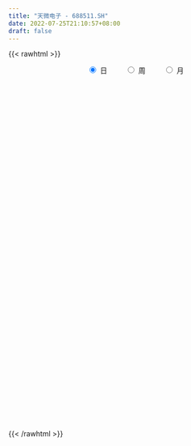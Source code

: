 ```yaml
---
title: "天微电子 - 688511.SH"
date: 2022-07-25T21:10:57+08:00
draft: false
---
```

{{< rawhtml >}}
    <div style="text-align: center">
        <label style="padding: 1rem;"><input style="margin-right: .5rem" type="radio" name="period" value="D" checked onclick="period_change(this)">日</label>
        <label style="padding: 1rem;"><input style="margin-right: .5rem" type="radio" name="period" value="W" onclick="period_change(this)">周</label>
        <label style="padding: 1rem;"><input style="margin-right: .5rem" type="radio" name="period" value="M" onclick="period_change(this)">月</label>
    </div>
    <div id="chart" style="height: 700px;"></div> 
    <script type="text/javascript">
        const D_v = [134160.06,101557.25,60137.7,46940.46,47783.43,35206.9,27367.76,29711.6,28196.13,28595.62,24968.77,21621.3,25405.82,12027.84,12299.21,16274.22,23420.51,24833.56,11994.88,14465.96,14989.95,21655.18,13535.32,12872.68,7791.08,9282.94,6337.06,5398.74,7143.35,9649.5,7631.32,6962.06,9624.07,4805.15,8414.3,6968.88,4050.74,4088.59,4002.96,11544.69,3832.1,5188.36,3773.41,8225.87,6086.32,10295.21,6122.41,6297.32,11277.29,7696.0,5488.16,5164.43,3080.11,4998.5,2790.73,6407.55,16902.34,11645.36,23844.06,9731.18,9756.54,6329.82,8954.02,6809.26,6070.82,7511.49,5271.93,5885.65,5664.01,6202.98,5334.0,6879.33,5192.86,3097.44,5625.13,8675.85,4996.17,4354.47,4336.0,11552.1,10561.87,6249.54,7011.2,4569.18,7461.97,6625.87,3984.09,3807.26,3574.61,3817.16,3654.55,4148.31,5264.9,7449.51,4340.56,2332.5,1982.34,2575.66,4050.78,2148.99,2055.29,2659.84,2527.28,3376.54,2856.35,5267.64,2151.75,2370.64,2643.68,5108.09,3703.55,2722.33,3151.81,2990.11,10240.61,3901.23,4033.36,2694.5,2482.55,3718.84,2866.68,3812.77,2997.78,6250.38,2795.68,3160.59,1991.45,2773.22,1775.97,1920.34,1856.44,2269.57,2172.52,1500.43,2475.62,3571.78,10494.78,5481.2,2159.01,2980.18,2272.88,3282.36,2395.95,2893.65,3258.31,4839.66,3071.16,3001.37,1609.59,3545.72,2488.86,2715.55,1542.27,3251.18,2550.01,1184.63,2431.29,3036.87,1550.07,2327.8,1524.11,1392.63,1671.06,1346.85,2448.76,1713.4,1966.55,1963.52,1343.04,2207.23,1815.47,1939.52,1141.39,1571.13,1505.61,1657.22,2862.84,3063.94,2747.95,1988.48,2802.49,2260.56,2445.52,2089.17,2241.63,3202.37,2283.18,2020.52,1759.88,1805.34,1918.51,1270.31,2428.06,2375.63,5299.43,3064.75,2453.46,2885.5,2643.98,4293.91,16200.28,22938.76,20819.18,13226.13,11372.85,6646.38,8270.92,8255.82,7700.55,5765.2,6440.38,5326.38,11199.17,6867.21,5294.42,5873.88,8206.41,5965.48,5757.27,6639.06,3923.53,2885.38,3087.9,4026.57,1997.09,1886.29,2134.68,3641.13,4406.46,2419.29,2248.2,2286.4,1779.89,2135.19,3178.68,2809.26,2842.68,2133.96]
const D_histogram = [0.0,0.2552706553,-0.3957767875,-0.6966193505,-0.5646816509,-0.9022945227,-1.2183438995,-1.2411569442,-1.0863612179,-1.0020191177,-0.8439963254,-0.9984255847,-1.3191773866,-1.4601507963,-1.3558328166,-1.1390780248,-0.6410837088,-0.4994470373,-0.4042982257,-0.4840286984,-0.6834035554,-0.9578853762,-0.93101893,-1.0176935342,-1.049969459,-0.8934546088,-0.6362649411,-0.433943701,-0.169054398,-0.1432925759,-0.0865547689,-0.0750819622,-0.1345303356,-0.0812071569,-0.1576459136,-0.2695691032,-0.3008869744,-0.2008597504,-0.1451854954,-0.2845480242,-0.3065435544,-0.4471297048,-0.4417826572,-0.2006511538,0.0299398412,0.3489817249,0.5770311286,0.7558381405,1.0081948795,1.0396827299,1.0493293321,1.0928048928,1.0748564554,0.9435094039,0.8498440708,0.9065763016,1.1546428057,1.0794198575,0.4616239374,0.0922157436,-0.0391735386,-0.1413974015,-0.0218251697,0.0595147883,0.2031129592,0.4504949196,0.5913019788,0.7229512895,0.8645623865,0.9379293207,0.8451138878,0.9427246433,0.8818383725,0.8095831301,0.8227656545,0.9264995685,0.9186192433,0.8365479494,0.6656984797,0.7778571946,0.8102204522,0.7156359581,0.4924797844,0.3467319307,0.1765801037,-0.0833134459,-0.2414135109,-0.3307023546,-0.4071651435,-0.4400200136,-0.4428170838,-0.4185986676,-0.3579794904,-0.4594253898,-0.5086666509,-0.513788274,-0.4859879916,-0.4832131097,-0.5417546821,-0.4984929817,-0.4251016543,-0.3305986492,-0.2066421036,-0.0638699109,0.0437898315,-0.0154242442,-0.0018701194,-0.0174410535,0.0676516735,0.186334651,0.2804963198,0.3511603826,0.3643013104,0.415811686,0.5024013729,0.4744676329,0.307489029,0.1290589865,-0.0257911441,-0.1474747335,-0.2461224343,-0.471380075,-0.549322451,-0.6980712205,-0.7426888567,-0.6337681313,-0.5560459452,-0.5204688592,-0.4551885404,-0.3360230246,-0.2153677188,-0.1079090216,-0.0307015118,0.0624965446,0.0936805804,0.2117825214,0.380241834,0.4563329897,0.4758824412,0.5402079874,0.5118468793,0.3963555802,0.2779905303,0.1544610908,-0.0197885563,-0.2511106288,-0.372765234,-0.3814412074,-0.3856268963,-0.5262986799,-0.5154762784,-0.403987297,-0.2738930731,-0.0770679827,0.0742211058,0.1799346486,0.1962473454,0.1705391373,0.1679534381,0.1451516879,0.1533012186,0.1354014317,0.0903169867,0.0833199361,-0.003012395,-0.0707203298,-0.2238762149,-0.1942212162,-0.2163835412,-0.1519444917,-0.1000747314,-0.0036909754,0.0523696205,0.1228561254,0.0828995062,0.0394425874,-0.1807949942,-0.4488238532,-0.4790159341,-0.5010517808,-0.3912338596,-0.2272502226,-0.0482439111,0.0875084614,0.2169140617,0.3159182827,0.385490265,0.4467670644,0.4290528468,0.3866681893,0.3818534643,0.375080031,0.3927443506,0.4296482335,0.3640163724,0.3184145669,0.2634194672,0.2258792096,0.2307267088,0.291356348,0.554138125,0.8590252441,1.1117358165,1.0906854104,0.9419750723,0.7552747203,0.628133524,0.4516587249,0.3029002128,0.2022340642,0.1390801374,0.0877537232,0.1509921404,0.1075179717,-0.0199529452,-0.0223123446,0.0373276768,0.0585877381,0.0890055016,-0.0112895462,-0.0861212264,-0.1657627619,-0.1736668436,-0.2506689071,-0.2783039702,-0.2978026561,-0.3002898864,-0.343630344,-0.4337723438,-0.4792496959,-0.4549652088,-0.4427127951,-0.3731792712,-0.2884065143,-0.1678743905,-0.0748990498,-0.044104106,-0.037842014]
const D_fast = [0.0,0.3190883191,-0.4309033206,-0.9059007212,-0.9151334343,-1.4783199368,-2.0989552884,-2.4320575692,-2.5488521474,-2.7150148266,-2.7679911157,-3.1720267711,-3.8225729197,-4.3285840284,-4.5632242529,-4.6312389672,-4.2935155785,-4.2767406663,-4.2826664112,-4.4834040585,-4.8536298043,-5.3675829692,-5.5734712554,-5.9145692431,-6.2093375328,-6.2761863348,-6.1780629024,-6.0842275875,-5.8616018839,-5.8716632058,-5.836564091,-5.843861775,-5.9369427322,-5.9039213427,-6.0197715779,-6.1990870433,-6.3056266581,-6.2558143716,-6.2364364905,-6.4469360254,-6.5455674441,-6.7979360207,-6.9030346375,-6.7120659225,-6.4739899673,-6.0677026523,-5.6953954664,-5.3276289195,-4.8232234605,-4.5318149276,-4.2598359924,-3.9431592085,-3.6923935321,-3.5878632326,-3.469067548,-3.1856912418,-2.6489640362,-2.4543320201,-2.9567219559,-3.3030762138,-3.4442588806,-3.5818320939,-3.4677161545,-3.3714974994,-3.1771210887,-2.8171153984,-2.5284828445,-2.2160957114,-1.8583440179,-1.5504947535,-1.4320317144,-1.0987397981,-0.9391664757,-0.8090259356,-0.5901519976,-0.2547931914,-0.0330187058,0.0940469876,0.0896221378,0.3962451513,0.6311635221,0.7154880174,0.6154517899,0.5563869189,0.4303801177,0.1496582067,-0.068795236,-0.2407596684,-0.4190137432,-0.5618736167,-0.6753749578,-0.7558062085,-0.7846819039,-1.0009841507,-1.1773920746,-1.3109607662,-1.4046574817,-1.5226858772,-1.7166661201,-1.7980276652,-1.8309117513,-1.8190584085,-1.7467623888,-1.6199576739,-1.5013504735,-1.5644206103,-1.5513340154,-1.5712652129,-1.4692595675,-1.3039929272,-1.1397071785,-0.98125302,-0.8770367646,-0.7215734675,-0.5093834373,-0.4187002691,-0.5088066158,-0.6549719116,-0.8162698282,-0.974822101,-1.1350004105,-1.4781030699,-1.6933760587,-2.0166426332,-2.2469324836,-2.2964537911,-2.3577430913,-2.4522832201,-2.5008000364,-2.4656402767,-2.3988269006,-2.3183454589,-2.248813327,-2.1399911344,-2.0853869535,-1.9143393821,-1.650819611,-1.4606452079,-1.3221251461,-1.1227476031,-1.0231469914,-1.0395493953,-1.0884168128,-1.1733309796,-1.3525277657,-1.6466274955,-1.8614734091,-1.9655096844,-2.0661020974,-2.3383485509,-2.456395219,-2.4459030619,-2.3842821062,-2.2067240115,-2.0368796466,-1.8861824416,-1.8208079085,-1.8038813323,-1.7644786719,-1.7509925002,-1.7045176648,-1.6885670938,-1.7110722922,-1.6972393588,-1.7843247886,-1.8697128059,-2.0788377447,-2.0977380501,-2.1739962603,-2.1475433337,-2.1206922563,-2.0252312441,-1.9560782431,-1.8548777068,-1.8741094495,-1.9077057215,-2.1731420516,-2.5533768739,-2.7033229383,-2.8506217302,-2.8386122739,-2.7314411926,-2.5644958588,-2.406866371,-2.2232322552,-2.0452484636,-1.8793039151,-1.7063353495,-1.6167863554,-1.5625039656,-1.4718553245,-1.3848587501,-1.2690083428,-1.1246924016,-1.0993201695,-1.0653183334,-1.0544585662,-1.0355290214,-0.972999845,-0.8395311188,-0.4382148106,0.0814286196,0.6120731461,0.8636940926,0.9504775226,0.9525958506,0.9824880353,0.9189279175,0.8458944586,0.795786826,0.7674029335,0.7380149501,0.8390014024,0.8224067266,0.6899475735,0.6820100879,0.7509820285,0.7868890243,0.8395581632,0.7364407289,0.6400787421,0.5189965161,0.4676757234,0.3280064332,0.2307953775,0.1368460276,0.0592863258,-0.0699617178,-0.2685468036,-0.4338365797,-0.5232933947,-0.6217191798,-0.6454804738,-0.6328093454,-0.5542458192,-0.479995241,-0.4602263236,-0.4634247351]
const D_slow = [0.0,0.0638176638,-0.0351265331,-0.2092813707,-0.3504517834,-0.5760254141,-0.880611389,-1.190900625,-1.4624909295,-1.7129957089,-1.9239947903,-2.1736011864,-2.5033955331,-2.8684332321,-3.2073914363,-3.4921609425,-3.6524318697,-3.777293629,-3.8783681854,-3.9993753601,-4.1702262489,-4.409697593,-4.6424523254,-4.896875709,-5.1593680737,-5.3827317259,-5.5417979612,-5.6502838865,-5.692547486,-5.7283706299,-5.7500093222,-5.7687798127,-5.8024123966,-5.8227141858,-5.8621256642,-5.92951794,-6.0047396836,-6.0549546212,-6.0912509951,-6.1623880012,-6.2390238898,-6.3508063159,-6.4612519803,-6.5114147687,-6.5039298084,-6.4166843772,-6.272426595,-6.0834670599,-5.83141834,-5.5714976576,-5.3091653245,-5.0359641013,-4.7672499875,-4.5313726365,-4.3189116188,-4.0922675434,-3.803606842,-3.5337518776,-3.4183458932,-3.3952919573,-3.405085342,-3.4404346924,-3.4458909848,-3.4310122877,-3.3802340479,-3.267610318,-3.1197848233,-2.9390470009,-2.7229064043,-2.4884240742,-2.2771456022,-2.0414644414,-1.8210048482,-1.6186090657,-1.4129176521,-1.18129276,-0.9516379491,-0.7425009618,-0.5760763419,-0.3816120432,-0.1790569302,-0.0001479407,0.1229720055,0.2096549881,0.2538000141,0.2329716526,0.1726182749,0.0899426862,-0.0118485997,-0.1218536031,-0.232557874,-0.3372075409,-0.4267024135,-0.541558761,-0.6687254237,-0.7971724922,-0.9186694901,-1.0394727675,-1.174911438,-1.2995346834,-1.405810097,-1.4884597593,-1.5401202852,-1.5560877629,-1.5451403051,-1.5489963661,-1.549463896,-1.5538241593,-1.536911241,-1.4903275782,-1.4202034983,-1.3324134026,-1.241338075,-1.1373851535,-1.0117848103,-0.893167902,-0.8162956448,-0.7840308982,-0.7904786842,-0.8273473675,-0.8888779761,-1.0067229949,-1.1440536076,-1.3185714128,-1.5042436269,-1.6626856598,-1.8016971461,-1.9318143609,-2.045611496,-2.1296172521,-2.1834591818,-2.2104364372,-2.2181118152,-2.202487679,-2.1790675339,-2.1261219036,-2.031061445,-1.9169781976,-1.7980075873,-1.6629555905,-1.5349938706,-1.4359049756,-1.366407343,-1.3277920703,-1.3327392094,-1.3955168666,-1.4887081751,-1.584068477,-1.680475201,-1.812049871,-1.9409189406,-2.0419157649,-2.1103890332,-2.1296560288,-2.1111007524,-2.0661170902,-2.0170552539,-1.9744204696,-1.93243211,-1.8961441881,-1.8578188834,-1.8239685255,-1.8013892788,-1.7805592948,-1.7813123936,-1.798992476,-1.8549615298,-1.9035168338,-1.9576127191,-1.995598842,-2.0206175249,-2.0215402687,-2.0084478636,-1.9777338322,-1.9570089557,-1.9471483089,-1.9923470574,-2.1045530207,-2.2243070042,-2.3495699494,-2.4473784143,-2.50419097,-2.5162519477,-2.4943748324,-2.4401463169,-2.3611667463,-2.26479418,-2.1531024139,-2.0458392022,-1.9491721549,-1.8537087888,-1.7599387811,-1.6617526934,-1.5543406351,-1.4633365419,-1.3837329002,-1.3178780334,-1.261408231,-1.2037265538,-1.1308874668,-0.9923529356,-0.7775966245,-0.4996626704,-0.2269913178,0.0085024503,0.1973211304,0.3543545113,0.4672691926,0.5429942458,0.5935527618,0.6283227961,0.6502612269,0.688009262,0.714888755,0.7099005187,0.7043224325,0.7136543517,0.7283012862,0.7505526616,0.7477302751,0.7261999685,0.684759278,0.6413425671,0.5786753403,0.5090993478,0.4346486837,0.3595762121,0.2736686261,0.1652255402,0.0454131162,-0.068328186,-0.1790063847,-0.2723012025,-0.3444028311,-0.3863714287,-0.4050961912,-0.4161222177,-0.4255827212]
const D_data = [['2021-07-30', 88.0, 103.5, 86.0, 113.0],['2021-08-02', 111.0, 107.5, 103.0, 122.0],['2021-08-03', 104.01, 95.01, 94.51, 108.88],['2021-08-04', 93.66, 96.36, 90.76, 100.47],['2021-08-05', 94.15, 100.78, 92.06, 103.89],['2021-08-06', 101.5, 93.68, 93.51, 102.94],['2021-08-09', 90.87, 91.22, 87.0, 93.98],['2021-08-10', 91.22, 92.84, 91.21, 96.78],['2021-08-11', 93.05, 94.3, 90.2, 96.2],['2021-08-12', 92.01, 93.0, 89.11, 93.78],['2021-08-13', 92.0, 93.58, 91.56, 96.2],['2021-08-16', 92.58, 88.64, 88.64, 93.8],['2021-08-17', 88.64, 84.0, 84.0, 89.39],['2021-08-18', 83.11, 83.5, 82.0, 85.4],['2021-08-19', 83.5, 84.91, 82.02, 85.55],['2021-08-20', 84.28, 85.71, 82.77, 87.56],['2021-08-23', 87.44, 89.95, 85.88, 91.05],['2021-08-24', 87.86, 86.23, 84.33, 87.86],['2021-08-25', 86.2, 85.38, 84.97, 87.85],['2021-08-26', 85.11, 82.31, 82.2, 85.2],['2021-08-27', 82.25, 79.0, 78.6, 83.48],['2021-08-30', 78.98, 75.5, 75.5, 79.0],['2021-08-31', 77.0, 77.2, 75.35, 78.98],['2021-09-01', 76.95, 74.15, 72.79, 76.96],['2021-09-02', 73.97, 72.96, 72.03, 74.62],['2021-09-03', 73.32, 74.13, 72.63, 74.55],['2021-09-06', 74.1, 75.12, 73.06, 75.6],['2021-09-07', 75.6, 74.45, 74.0, 75.61],['2021-09-08', 74.8, 75.45, 74.23, 75.99],['2021-09-09', 75.77, 72.3, 72.1, 75.77],['2021-09-10', 72.04, 72.0, 70.88, 72.73],['2021-09-13', 71.71, 70.73, 70.18, 71.9],['2021-09-14', 71.0, 68.8, 68.64, 71.0],['2021-09-15', 68.81, 69.28, 67.69, 70.0],['2021-09-16', 69.18, 66.66, 65.98, 69.28],['2021-09-17', 66.88, 64.69, 63.5, 67.11],['2021-09-22', 63.93, 64.23, 63.6, 65.49],['2021-09-23', 64.25, 65.0, 64.25, 65.5],['2021-09-24', 65.0, 63.86, 63.6, 65.42],['2021-09-27', 63.8, 60.14, 59.11, 64.67],['2021-09-28', 60.42, 60.05, 59.66, 60.9],['2021-09-29', 59.15, 56.92, 56.78, 59.78],['2021-09-30', 56.92, 57.11, 56.87, 57.82],['2021-10-08', 57.95, 59.55, 57.58, 61.68],['2021-10-11', 59.4, 59.7, 59.0, 61.71],['2021-10-12', 59.7, 61.53, 58.74, 61.8],['2021-10-13', 61.38, 61.34, 59.8, 61.73],['2021-10-14', 60.8, 61.48, 60.8, 62.3],['2021-10-15', 61.65, 63.43, 61.12, 64.72],['2021-10-18', 63.82, 61.44, 60.0, 63.99],['2021-10-19', 61.28, 61.34, 60.25, 61.55],['2021-10-20', 61.13, 62.03, 60.82, 62.79],['2021-10-21', 61.6, 61.5, 61.4, 62.3],['2021-10-22', 61.5, 59.82, 59.8, 61.92],['2021-10-25', 59.18, 59.77, 59.18, 60.56],['2021-10-26', 60.4, 61.66, 59.68, 62.8],['2021-10-27', 62.39, 65.15, 61.32, 65.2],['2021-10-28', 65.0, 61.94, 61.18, 65.0],['2021-10-29', 58.96, 53.38, 52.0, 59.0],['2021-11-01', 52.9, 53.55, 51.15, 53.8],['2021-11-02', 53.3, 54.71, 53.18, 55.9],['2021-11-03', 54.71, 53.88, 53.13, 54.99],['2021-11-04', 53.01, 56.15, 53.01, 56.5],['2021-11-05', 56.53, 55.74, 55.55, 57.85],['2021-11-08', 55.64, 56.75, 53.71, 57.48],['2021-11-09', 56.58, 58.9, 56.58, 59.6],['2021-11-10', 58.8, 58.58, 57.7, 59.61],['2021-11-11', 58.58, 59.3, 58.26, 60.25],['2021-11-12', 59.22, 60.4, 59.05, 60.79],['2021-11-15', 59.96, 60.48, 59.67, 61.25],['2021-11-16', 60.48, 58.72, 58.54, 61.19],['2021-11-17', 58.72, 61.53, 58.7, 61.69],['2021-11-18', 61.74, 60.1, 60.05, 61.98],['2021-11-19', 60.15, 60.03, 59.72, 60.76],['2021-11-22', 60.03, 61.38, 59.76, 62.5],['2021-11-23', 61.38, 63.35, 61.38, 64.55],['2021-11-24', 62.98, 62.8, 62.15, 63.57],['2021-11-25', 62.95, 62.21, 61.89, 63.25],['2021-11-26', 62.05, 60.92, 60.88, 62.39],['2021-11-29', 60.02, 64.82, 60.0, 64.82],['2021-11-30', 64.8, 64.81, 64.15, 66.0],['2021-12-01', 64.97, 63.65, 63.4, 65.0],['2021-12-02', 63.77, 61.67, 61.2, 63.99],['2021-12-03', 61.67, 62.0, 61.67, 63.18],['2021-12-06', 61.99, 61.08, 59.73, 62.88],['2021-12-07', 61.08, 58.86, 58.0, 62.01],['2021-12-08', 58.86, 58.9, 58.65, 59.78],['2021-12-09', 58.79, 58.88, 58.58, 59.75],['2021-12-10', 58.77, 58.3, 58.22, 59.0],['2021-12-13', 58.66, 58.2, 57.81, 59.3],['2021-12-14', 58.2, 58.1, 57.85, 58.65],['2021-12-15', 58.1, 58.11, 57.8, 58.75],['2021-12-16', 58.01, 58.43, 58.01, 59.4],['2021-12-17', 58.44, 55.89, 55.84, 58.44],['2021-12-20', 55.89, 55.66, 54.6, 56.15],['2021-12-21', 55.5, 55.55, 54.72, 56.16],['2021-12-22', 55.8, 55.5, 55.24, 55.87],['2021-12-23', 55.8, 54.74, 54.7, 55.8],['2021-12-24', 55.0, 53.25, 53.01, 55.0],['2021-12-27', 54.31, 53.89, 52.69, 54.31],['2021-12-28', 54.4, 54.02, 53.64, 54.56],['2021-12-29', 54.1, 54.23, 53.56, 54.78],['2021-12-30', 54.39, 54.76, 54.35, 55.3],['2021-12-31', 55.23, 55.39, 54.76, 55.72],['2022-01-04', 55.39, 55.4, 54.77, 55.75],['2022-01-05', 55.35, 53.23, 53.11, 55.5],['2022-01-06', 53.59, 53.79, 53.07, 53.88],['2022-01-07', 53.8, 53.19, 53.02, 54.0],['2022-01-10', 53.79, 54.44, 52.81, 54.94],['2022-01-11', 54.44, 55.3, 54.06, 55.45],['2022-01-12', 55.5, 55.55, 55.4, 56.35],['2022-01-13', 55.27, 55.76, 55.01, 56.27],['2022-01-14', 55.58, 55.37, 55.16, 56.3],['2022-01-17', 55.2, 56.17, 54.8, 56.36],['2022-01-18', 56.11, 57.2, 56.09, 59.37],['2022-01-19', 56.63, 56.18, 56.0, 57.36],['2022-01-20', 56.03, 54.1, 54.03, 56.46],['2022-01-21', 53.95, 53.08, 53.01, 54.59],['2022-01-24', 53.01, 52.4, 52.21, 54.15],['2022-01-25', 52.03, 51.88, 51.63, 53.93],['2022-01-26', 53.1, 51.29, 51.23, 53.1],['2022-01-27', 51.86, 48.4, 48.32, 51.86],['2022-01-28', 48.4, 48.86, 47.52, 49.29],['2022-02-07', 48.71, 46.68, 45.8, 50.0],['2022-02-08', 46.68, 46.68, 45.99, 46.78],['2022-02-09', 46.67, 48.0, 46.4, 48.35],['2022-02-10', 48.0, 47.39, 47.1, 48.29],['2022-02-11', 47.08, 46.47, 46.21, 47.45],['2022-02-14', 46.28, 46.44, 45.98, 46.85],['2022-02-15', 46.48, 47.0, 46.22, 47.0],['2022-02-16', 47.2, 47.14, 46.91, 47.4],['2022-02-17', 47.35, 47.15, 47.0, 47.74],['2022-02-18', 47.15, 46.9, 46.1, 47.39],['2022-02-21', 46.9, 47.26, 46.58, 47.38],['2022-02-22', 47.45, 46.57, 46.4, 47.55],['2022-02-23', 46.57, 47.88, 46.31, 47.96],['2022-02-24', 47.9, 49.23, 47.32, 50.88],['2022-02-25', 49.52, 48.79, 48.54, 49.9],['2022-02-28', 48.83, 48.45, 48.19, 49.4],['2022-03-01', 48.04, 49.4, 48.04, 49.69],['2022-03-02', 49.4, 48.53, 48.47, 49.4],['2022-03-03', 48.72, 47.2, 47.0, 49.12],['2022-03-04', 46.88, 46.6, 46.31, 47.8],['2022-03-07', 46.4, 45.86, 45.84, 47.17],['2022-03-08', 46.5, 44.28, 44.25, 46.5],['2022-03-09', 44.3, 42.16, 41.12, 45.02],['2022-03-10', 42.5, 42.12, 42.06, 43.66],['2022-03-11', 41.6, 42.66, 41.12, 42.85],['2022-03-14', 42.66, 42.14, 41.85, 42.88],['2022-03-15', 41.84, 39.42, 39.3, 42.15],['2022-03-16', 40.8, 40.28, 38.73, 40.81],['2022-03-17', 40.98, 41.22, 40.55, 41.94],['2022-03-18', 41.22, 41.54, 40.65, 41.58],['2022-03-21', 41.58, 42.82, 41.1, 43.36],['2022-03-22', 42.82, 42.89, 42.01, 43.51],['2022-03-23', 43.4, 42.82, 42.59, 43.48],['2022-03-24', 42.88, 41.89, 41.67, 42.91],['2022-03-25', 41.87, 41.2, 41.01, 42.67],['2022-03-28', 41.17, 41.27, 40.27, 41.38],['2022-03-29', 41.5, 40.8, 40.3, 41.86],['2022-03-30', 40.82, 41.0, 40.59, 41.28],['2022-03-31', 41.4, 40.5, 40.22, 41.4],['2022-04-01', 40.85, 39.82, 39.53, 40.85],['2022-04-06', 39.8, 39.97, 39.39, 40.26],['2022-04-07', 39.93, 38.5, 38.41, 40.15],['2022-04-08', 38.5, 38.03, 37.33, 38.74],['2022-04-11', 37.5, 35.98, 35.8, 37.73],['2022-04-12', 35.3, 37.5, 35.3, 37.51],['2022-04-13', 37.42, 36.43, 36.4, 37.42],['2022-04-14', 37.17, 37.2, 36.47, 37.86],['2022-04-15', 37.2, 36.97, 36.0, 37.5],['2022-04-18', 36.97, 37.6, 36.79, 37.85],['2022-04-19', 37.6, 37.24, 36.93, 37.89],['2022-04-20', 37.0, 37.55, 36.86, 37.67],['2022-04-21', 37.55, 36.05, 36.02, 37.94],['2022-04-22', 36.37, 35.55, 35.35, 36.38],['2022-04-25', 35.59, 32.28, 32.28, 35.59],['2022-04-26', 33.0, 29.81, 28.03, 33.0],['2022-04-27', 29.5, 31.3, 28.91, 31.48],['2022-04-28', 31.48, 30.54, 30.43, 31.77],['2022-04-29', 30.67, 31.73, 30.41, 31.99],['2022-05-05', 31.43, 32.55, 31.15, 32.99],['2022-05-06', 31.98, 33.2, 31.6, 33.46],['2022-05-09', 33.2, 33.17, 32.88, 33.82],['2022-05-10', 32.97, 33.58, 32.52, 34.0],['2022-05-11', 33.48, 33.69, 33.48, 34.85],['2022-05-12', 33.36, 33.73, 33.09, 34.07],['2022-05-13', 34.06, 34.0, 33.5, 34.58],['2022-05-16', 34.01, 33.18, 33.0, 34.59],['2022-05-17', 33.6, 32.75, 32.22, 33.6],['2022-05-18', 32.8, 33.13, 32.69, 33.36],['2022-05-19', 32.85, 33.12, 32.69, 33.51],['2022-05-20', 33.11, 33.52, 32.96, 33.87],['2022-05-23', 33.82, 34.01, 33.35, 34.2],['2022-05-24', 34.2, 32.75, 32.71, 35.48],['2022-05-25', 32.5, 32.77, 32.5, 33.38],['2022-05-26', 32.28, 32.42, 31.35, 32.83],['2022-05-27', 33.0, 32.4, 31.83, 33.54],['2022-05-30', 32.82, 32.85, 31.67, 32.88],['2022-05-31', 32.85, 33.77, 32.08, 34.14],['2022-06-01', 34.0, 37.37, 33.2, 37.59],['2022-06-02', 38.15, 39.88, 37.51, 41.8],['2022-06-06', 39.09, 41.44, 38.01, 42.2],['2022-06-07', 41.0, 39.47, 39.12, 41.0],['2022-06-08', 39.7, 38.21, 37.3, 39.7],['2022-06-09', 38.44, 37.52, 37.1, 38.44],['2022-06-10', 37.37, 38.01, 37.3, 38.35],['2022-06-13', 37.5, 37.06, 36.5, 38.2],['2022-06-14', 37.06, 36.9, 35.5, 37.06],['2022-06-15', 36.93, 37.11, 36.88, 37.49],['2022-06-16', 36.97, 37.36, 36.85, 37.73],['2022-06-17', 37.2, 37.38, 36.36, 37.89],['2022-06-20', 37.38, 39.04, 37.21, 39.16],['2022-06-21', 39.18, 37.96, 37.48, 39.2],['2022-06-22', 38.35, 36.58, 36.58, 38.35],['2022-06-23', 36.9, 37.88, 36.2, 38.27],['2022-06-24', 38.38, 38.92, 38.01, 39.27],['2022-06-27', 38.92, 38.8, 38.33, 39.76],['2022-06-28', 38.5, 39.22, 38.2, 39.35],['2022-06-29', 39.0, 37.53, 37.28, 39.54],['2022-06-30', 37.2, 37.44, 37.2, 37.95],['2022-07-01', 37.8, 36.96, 36.9, 37.87],['2022-07-04', 36.99, 37.58, 36.2, 37.67],['2022-07-05', 37.82, 36.4, 36.22, 37.82],['2022-07-06', 36.22, 36.6, 36.2, 36.77],['2022-07-07', 36.75, 36.41, 36.36, 37.19],['2022-07-08', 36.93, 36.38, 36.04, 36.98],['2022-07-11', 36.05, 35.53, 35.02, 36.2],['2022-07-12', 35.36, 34.3, 34.08, 35.74],['2022-07-13', 34.1, 34.14, 33.91, 34.66],['2022-07-14', 34.14, 34.58, 34.01, 35.2],['2022-07-15', 34.5, 34.15, 33.72, 34.88],['2022-07-18', 34.35, 34.73, 33.8, 34.74],['2022-07-19', 34.41, 35.03, 34.41, 35.07],['2022-07-20', 34.7, 35.8, 34.7, 35.92],['2022-07-21', 35.8, 35.88, 35.49, 36.28],['2022-07-22', 35.96, 35.33, 35.06, 36.35],['2022-07-25', 35.1, 35.03, 34.83, 35.87]]
const W_v = [134160.06,291625.74,138839.88,87628.39,89704.86,65137.2,36159.97,36774.46,12142.29,24338.56,8225.87,40078.55,26427.2,61590.04,41580.82,30403.9,26706.61,27987.62,39943.89,25453.8,24334.43,15281.84,12767.94,12646.38,17329.46,23859.81,15878.62,16971.32,9994.84,23523.81,13090.38,17064.15,11901.99,12453.98,8465.67,5509.01,9295.81,7814.87,13465.7,4706.08,11836.87,9182.1,16078.77,46076.93,60335.46,33488.33,37441.09,25170.72,13132.53,15001.48,12745.7,2133.96]
const W_histogram = [0.0,-0.6266894587,-0.9915875878,-1.6668746395,-2.423480157,-3.0684438992,-3.4277686711,-3.9119869922,-4.0266479748,-4.2722898834,-3.9909294009,-3.2930098395,-2.8410740806,-2.741136029,-2.2992191938,-1.5141016805,-0.8725816935,-0.2722963452,0.2834219551,0.4763804125,0.513091846,0.4340986951,0.5907841382,0.6086594707,0.8167283702,0.8459731507,0.6365051431,0.4037328445,0.3476017994,0.4975100863,0.5071914004,0.3156367505,0.1872393203,0.1545094387,0.1167353491,0.0513485222,0.0185521129,-0.0151146551,-0.2006900231,-0.1336977366,0.0456341058,0.204186715,0.3000950258,0.8998593636,1.1852441418,1.335054053,1.5274764531,1.5096771846,1.4456756301,1.2474763127,1.1903293559,1.12742388]
const W_fast = [0.0,-0.7833618234,-1.3961568494,-2.4881625609,-3.8506381177,-5.2627128347,-6.4789797743,-7.9411948436,-9.0625178199,-10.3762321993,-11.092604067,-11.2179369654,-11.4762697267,-12.0616156824,-12.1945036456,-11.7879115524,-11.3645369888,-10.8323257268,-10.2057519378,-9.8936983773,-9.7287139823,-9.6991824593,-9.3948009817,-9.2247607815,-8.8125097895,-8.5717717213,-8.6221134431,-8.7539525306,-8.7231831259,-8.4488973173,-8.3124181532,-8.4250636154,-8.5066512155,-8.5007537374,-8.5093439898,-8.5618936861,-8.5900520672,-8.6274974989,-8.8632453728,-8.8296775204,-8.6389371515,-8.4293378636,-8.2584057963,-7.4336766177,-6.851980804,-6.3684073796,-5.7941158661,-5.4344958386,-5.1370784855,-5.0234087247,-4.7829733426,-4.5640228484]
const W_slow = [0.0,-0.1566723647,-0.4045692616,-0.8212879215,-1.4271579607,-2.1942689355,-3.0512111033,-4.0292078513,-5.035869845,-6.1039423159,-7.1016746661,-7.924927126,-8.6351956461,-9.3204796534,-9.8952844518,-10.2738098719,-10.4919552953,-10.5600293816,-10.4891738928,-10.3700787897,-10.2418058282,-10.1332811544,-9.9855851199,-9.8334202522,-9.6292381597,-9.417744872,-9.2586185862,-9.1576853751,-9.0707849252,-8.9464074037,-8.8196095536,-8.7407003659,-8.6938905358,-8.6552631762,-8.6260793389,-8.6132422083,-8.6086041801,-8.6123828439,-8.6625553497,-8.6959797838,-8.6845712574,-8.6335245786,-8.5585008222,-8.3335359813,-8.0372249458,-7.7034614326,-7.3215923193,-6.9441730232,-6.5827541156,-6.2708850374,-5.9733026985,-5.6914467285]
const W_data = [['2021-07-30', 88.0, 103.5, 86.0, 113.0],['2021-08-06', 111.0, 93.68, 90.76, 122.0],['2021-08-13', 90.87, 93.58, 87.0, 96.78],['2021-08-20', 92.58, 85.71, 82.0, 93.8],['2021-08-27', 87.44, 79.0, 78.6, 91.05],['2021-09-03', 78.98, 74.13, 72.03, 79.0],['2021-09-10', 74.1, 72.0, 70.88, 75.99],['2021-09-17', 71.71, 64.69, 63.5, 71.9],['2021-09-24', 63.93, 63.86, 63.6, 65.5],['2021-09-30', 63.8, 57.11, 56.78, 64.67],['2021-10-08', 57.95, 59.55, 57.58, 61.68],['2021-10-15', 59.4, 63.43, 58.74, 64.72],['2021-10-22', 63.82, 59.82, 59.8, 63.99],['2021-10-29', 59.18, 53.38, 52.0, 65.2],['2021-11-05', 52.9, 55.74, 51.15, 57.85],['2021-11-12', 55.64, 60.4, 53.71, 60.79],['2021-11-19', 59.96, 60.03, 58.54, 61.98],['2021-11-26', 60.03, 60.92, 59.76, 64.55],['2021-12-03', 60.02, 62.0, 60.0, 66.0],['2021-12-10', 61.99, 58.3, 58.0, 62.88],['2021-12-17', 58.66, 55.89, 55.84, 59.4],['2021-12-24', 55.89, 53.25, 53.01, 56.16],['2021-12-31', 54.31, 55.39, 52.69, 55.72],['2022-01-07', 55.39, 53.19, 53.02, 55.75],['2022-01-14', 53.79, 55.37, 52.81, 56.35],['2022-01-21', 55.2, 53.08, 53.01, 59.37],['2022-01-28', 53.01, 48.86, 47.52, 54.15],['2022-02-11', 48.71, 46.47, 45.8, 50.0],['2022-02-18', 46.28, 46.9, 45.98, 47.74],['2022-02-25', 46.9, 48.79, 46.31, 50.88],['2022-03-04', 48.83, 46.6, 46.31, 49.69],['2022-03-11', 46.4, 42.66, 41.12, 47.17],['2022-03-18', 42.66, 41.54, 38.73, 42.88],['2022-03-25', 41.58, 41.2, 41.01, 43.51],['2022-04-01', 41.17, 39.82, 39.53, 41.86],['2022-04-08', 39.8, 38.03, 37.33, 40.26],['2022-04-15', 37.5, 36.97, 35.3, 37.86],['2022-04-22', 36.97, 35.55, 35.35, 37.94],['2022-04-29', 35.59, 31.73, 28.03, 35.59],['2022-05-06', 31.43, 33.2, 31.15, 33.46],['2022-05-13', 33.2, 34.0, 32.52, 34.85],['2022-05-20', 34.01, 33.52, 32.22, 34.59],['2022-05-27', 33.82, 32.4, 31.35, 35.48],['2022-06-02', 32.82, 39.88, 31.67, 41.8],['2022-06-10', 39.09, 38.01, 37.1, 42.2],['2022-06-17', 37.5, 37.38, 35.5, 38.2],['2022-06-24', 37.38, 38.92, 36.2, 39.27],['2022-07-01', 38.92, 36.96, 36.9, 39.76],['2022-07-08', 36.99, 36.38, 36.04, 37.82],['2022-07-15', 36.05, 34.15, 33.72, 36.2],['2022-07-22', 34.35, 35.33, 33.8, 36.35],['2022-07-29', 35.1, 35.03, 34.83, 35.87]]
const M_v = [134160.06,642989.37,139361.98,136321.66,148792.92,95667.93,69714.27,52648.98,59146.1,37756.45,48741.71,192689.26,45899.05]
const M_histogram = [0.0,-1.6784045584,-3.9206827217,-5.345849001,-5.2044957554,-5.4074245829,-5.6187472166,-5.4208826797,-5.4457498346,-5.6488358404,-5.2502360799,-4.3794174537,-3.63630076]
const M_fast = [0.0,-2.098005698,-5.3204545418,-8.0820830713,-9.2418537646,-10.7966387378,-12.4126481756,-13.5700043086,-14.9563089222,-16.5716038881,-17.4855631476,-17.7095988848,-17.8755573811]
const M_slow = [0.0,-0.4196011396,-1.39977182,-2.7362340703,-4.0373580091,-5.3892141549,-6.793900959,-8.1491216289,-9.5105590876,-10.9227680477,-12.2353270677,-13.3301814311,-14.2392566211]
const M_data = [['2021-07-30', 88.0, 103.5, 86.0, 113.0],['2021-08-31', 111.0, 77.2, 75.35, 122.0],['2021-09-30', 76.95, 57.11, 56.78, 76.96],['2021-10-29', 57.95, 53.38, 52.0, 65.2],['2021-11-30', 52.9, 64.81, 51.15, 66.0],['2021-12-31', 64.97, 55.39, 52.69, 65.0],['2022-01-28', 55.39, 48.86, 47.52, 59.37],['2022-02-28', 48.71, 48.45, 45.8, 50.88],['2022-03-31', 48.04, 40.5, 38.73, 49.69],['2022-04-29', 40.85, 31.73, 28.03, 40.85],['2022-05-31', 31.43, 33.77, 31.15, 35.48],['2022-06-30', 34.0, 37.44, 33.2, 42.2],['2022-07-29', 37.8, 35.03, 33.72, 37.87]]
        const D_a = [null,122.0,null,null,null,null,87.0,null,null,null,96.2,null,null,null,null,null,null,null,null,null,null,null,null,null,null,null,null,null,null,null,null,null,null,null,null,null,null,null,null,null,null,56.78,null,null,null,null,null,null,64.72,null,null,null,null,null,null,null,null,null,null,51.15,null,null,null,null,null,null,null,null,null,null,null,null,null,null,null,null,null,null,null,null,66.0,null,null,null,null,null,null,null,null,null,null,null,null,null,null,null,null,null,null,52.69,null,null,null,null,null,null,null,null,null,null,null,null,null,null,59.37,null,null,null,null,null,null,null,null,45.8,null,null,null,null,null,null,null,null,null,null,null,null,50.88,null,null,null,null,null,null,null,null,null,null,null,null,null,38.73,null,null,null,43.51,null,null,null,null,null,null,null,null,null,null,null,null,35.3,null,null,null,null,37.89,null,null,null,null,28.03,null,null,null,null,null,null,null,34.85,null,null,null,null,null,null,null,null,null,null,31.35,null,null,null,null,null,42.2,null,null,null,null,null,35.5,null,null,null,null,null,null,null,null,39.76,null,null,null,null,null,null,null,null,null,null,null,null,null,33.72,null,null,null,null,null,null]
const W_a = [null,122.0,null,null,null,null,null,null,null,null,null,null,null,null,51.15,null,null,null,66.0,null,null,null,null,null,null,null,null,null,null,null,null,null,null,null,null,null,null,null,28.03,null,null,null,null,null,42.2,null,null,null,null,33.72,null,null]
const M_a = [null,null,null,null,null,null,null,null,null,28.03,null,null,null]
        const D_b = [[{ coord: ['2021-08-02', 96.2] }, { coord: ['2021-09-29', 87.0] }],[{ coord: ['2021-09-29', 64.72] }, { coord: ['2022-01-18', 56.78] }],[{ coord: ['2022-04-26', 34.85] }, { coord: ['2022-06-06', 31.35] }],[{ coord: ['2022-06-06', 39.76] }, { coord: ['2022-07-15', 35.5] }]]
const W_b = [[{ coord: ['2021-08-06', 66.0] }, { coord: ['2022-04-29', 51.15] }]]
const M_b = []
    </script>
{{< /rawhtml >}}